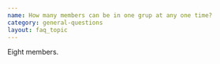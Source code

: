 ```yaml
---
name: How many members can be in one grup at any one time?
category: general-questions
layout: faq_topic
---
```

Eight members.